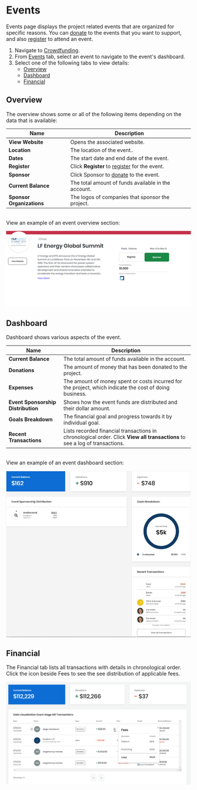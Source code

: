 # Events

Events page displays the project related events that are organized for specific reasons. You can [donate](../donate-sponsor/) to the events that you want to support, and also [register](../register-for-an-event.md) to attend an event.

1. Navigate to [Crowdfunding](https://crowdfunding.lfx.linuxfoundation.org).
2. From [Events](./#Dashboard-Events) tab, select an event to navigate to the event's dashboard.&#x20;
3. Select one of the following tabs to view details:
   * [Overview](events.md#Events-Overview)
   * [Dashboard](events.md#Events-Dashboard)
   * [Financial](events.md#Events-Financial)

## Overview <a href="#events-overview" id="events-overview"></a>

The overview shows some or all of the following items depending on the data that is available:

| Name                      | Description                                                                  |
| ------------------------- | ---------------------------------------------------------------------------- |
| **View Website**          | Opens the associated website.                                                |
| **Location**              | The location of the event..                                                  |
| **Dates**                 | The start date and end date of the event.                                    |
| **Register**              | Click **Register** to [register](../register-for-an-event.md) for the event. |
| **Sponsor**               | Click Sponsor to [donate](../donate-sponsor/) to the event.                  |
| **Current Balance**       | The total amount of funds available in the account.                          |
| **Sponsor Organizations** | The logos of companies that sponsor the project.                             |

\
View an example of an event overview section:

![event overview](<../../.gitbook/assets/event overview.png>)

## Dashboard <a href="#events-dashboard" id="events-dashboard"></a>

Dashboard shows various aspects of the event.

| Name                               | Description                                                                                                                 |
| ---------------------------------- | --------------------------------------------------------------------------------------------------------------------------- |
| **Current Balance**                | The total amount of funds available in the account.                                                                         |
| **Donations**                      | The amount of money that has been donated to the project.                                                                   |
| **Expenses**                       | The amount of money spent or costs incurred for the project, which indicate the cost of doing business.                     |
| **Event Sponsorship Distribution** | Shows how the event funds are distributed and their dollar amount.                                                          |
| **Goals Breakdown**                | The financial goal and progress towards it by individual goal.                                                              |
| **Recent Transactions**            | Lists recorded financial transactions in chronological order. Click **View all transactions** to see a log of transactions. |

\
View an example of an event dashboard section:

![](<../../.gitbook/assets/7418517 (1).jpg>)

## Financial <a href="#events-financial" id="events-financial"></a>

The Financial tab lists all transactions with details in chronological order. Click the icon beside Fees to see the see distribution of applicable fees.

![](<../../.gitbook/assets/fees icon events.png>)
